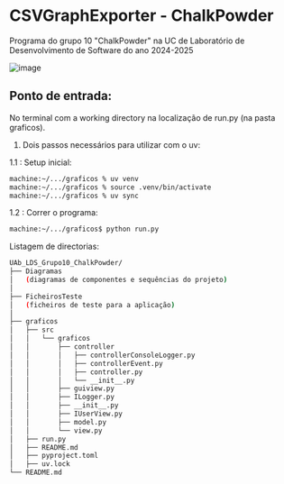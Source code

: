 # CSVGraphExporter - ChalkPowder
Programa do grupo 10 "ChalkPowder" na UC de Laboratório de Desenvolvimento de Software do ano 2024-2025

![image](https://github.com/user-attachments/assets/7654ffa6-867a-43ff-b47d-02d488302c71)

## Ponto de entrada:

No terminal com a working directory na localização de run.py (na pasta graficos).

1. Dois passos necessários para utilizar com o uv:

1.1 : Setup inicial:

```sh
machine:~/.../graficos % uv venv                                        
machine:~/.../graficos % source .venv/bin/activate
machine:~/.../graficos % uv sync 
```

1.2 : Correr o programa:
```sh
machine:~/.../graficos$ python run.py
```

Listagem de directorias:
```sh
UAb_LDS_Grupo10_ChalkPowder/
├── Diagramas
│   (diagramas de componentes e sequências do projeto)
│
├── FicheirosTeste
│   (ficheiros de teste para a aplicação)
│
├── graficos
│   ├── src
│   │   └── graficos
│   │       ├── controller
│   │       │   ├── controllerConsoleLogger.py
│   │       │   ├── controllerEvent.py
│   │       │   ├── controller.py
│   │       │   └── __init__.py
│   │       ├── guiview.py
│   │       ├── ILogger.py
│   │       ├── __init__.py
│   │       ├── IUserView.py
│   │       ├── model.py
│   │       └── view.py
│   ├── run.py
│   ├── README.md
│   ├── pyproject.toml
│   ├── uv.lock
└── README.md
```